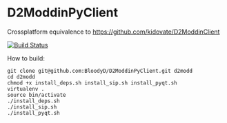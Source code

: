 D2ModdinPyClient
================

Crossplatform equivalence to https://github.com/kidovate/D2ModdinClient

[![Build Status](https://travis-ci.org/BloodyD/D2ModdinPyClient.svg)](https://travis-ci.org/BloodyD/D2ModdinPyClient)



How to build:

```
git clone git@github.com:BloodyD/D2ModdinPyClient.git d2modd
cd d2modd
chmod +x install_deps.sh install_sip.sh install_pyqt.sh
virtualenv .
source bin/activate
./install_deps.sh
./install_sip.sh
./install_pyqt.sh

```

